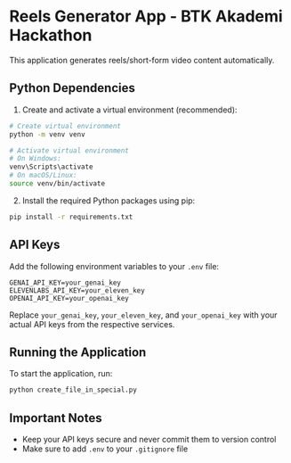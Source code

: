 # Reels Generator App - BTK Akademi Hackathon

This application generates reels/short-form video content automatically.

## Python Dependencies
1. Create and activate a virtual environment (recommended):
```bash
# Create virtual environment
python -m venv venv

# Activate virtual environment
# On Windows:
venv\Scripts\activate
# On macOS/Linux:
source venv/bin/activate
```

2. Install the required Python packages using pip:
```bash
pip install -r requirements.txt
```

## API Keys
Add the following environment variables to your `.env` file:

```
GENAI_API_KEY=your_genai_key
ELEVENLABS_API_KEY=your_eleven_key
OPENAI_API_KEY=your_openai_key
```

Replace `your_genai_key`, `your_eleven_key`, and `your_openai_key` with your actual API keys from the respective services.

## Running the Application
To start the application, run:
```bash
python create_file_in_special.py
```

## Important Notes
- Keep your API keys secure and never commit them to version control
- Make sure to add `.env` to your `.gitignore` file